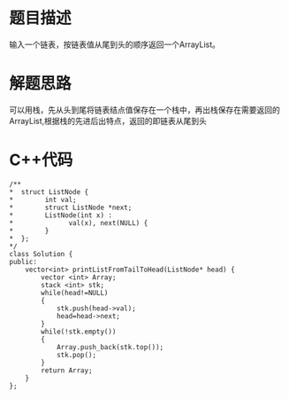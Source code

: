 # 题目描述
输入一个链表，按链表值从尾到头的顺序返回一个ArrayList。
# 解题思路
可以用栈，先从头到尾将链表结点值保存在一个栈中，再出栈保存在需要返回的ArrayList,根据栈的先进后出特点，返回的即链表从尾到头
# C++代码
```
/**
*  struct ListNode {
*        int val;
*        struct ListNode *next;
*        ListNode(int x) :
*              val(x), next(NULL) {
*        }
*  };
*/
class Solution {
public:
    vector<int> printListFromTailToHead(ListNode* head) {
        vector <int> Array;
        stack <int> stk;
        while(head!=NULL)
        {
            stk.push(head->val);
            head=head->next;
        }
        while(!stk.empty())
        {
            Array.push_back(stk.top());
            stk.pop();
        }
        return Array;
    }
};
```

